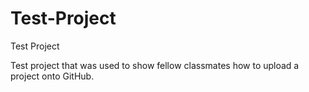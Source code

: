 # Test-Project
Test Project

Test project that was used to show fellow classmates how to upload a project onto GitHub. 
